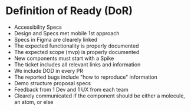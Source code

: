 # Definition of Ready (DoR)

- Accessibility Specs
- Design and Specs met mobile 1st approach
- Specs in Figma are clearely linked
- The expected functionality is properly documented
- The expected scope (mvp) is properly documented
- New components must start with a Spike
- The ticket includes all relevant links and information
- We include DOD in every PR
- The reported bugs include "how to reproduce" information
- Demo structure proposal specs
- Feedback from 1 Dev and 1 UX from each team
- Clearely communicated if the component should be either a molecule, an atom, or else 
